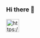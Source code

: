 ### Hi there 👋
<a href="https://reactnative.dev" target="_blank">
<img width=35 height=35 src="https://i.hizliresim.com/uVbeqe.png" alt="https://reactnative.dev">
</a>
<b><b>
<!--
**alperkaratas/alperkaratas** is a ✨ _special_ ✨ repository because its `README.md` (this file) appears on your GitHub profile.

Here are some ideas to get you started:

- 🔭 I’m currently working on ...
- 🌱 I’m currently learning ...
- 👯 I’m looking to collaborate on ...
- 🤔 I’m looking for help with ...
- 💬 Ask me about ...
- 📫 How to reach me: ...
- 😄 Pronouns: ...
- ⚡ Fun fact: ...
-->

<a href="https://twitter.com/alpkaratass" target="_blank">
    <img src="https://img.shields.io/badge/%20-twitter-%231DA1F2" alt="https://twitter.com/alpkaratass">
</a>
<a href="https://www.linkedin.com/in/alper-karataş-071095109/" target="_blank">
    <img src="https://img.shields.io/badge/%20-linkedin-0072b1" alt="https://www.linkedin.com/in/alper-karataş-071095109/">
</a>
<a href="https://www.instagram.com/alpkrts/" target="_blank">
    <img src="https://img.shields.io/badge/%20-instagram-fbad50" alt="https://www.instagram.com/alpkrts/">
</a>
<a href="https://medium.com/@alpkrts3" target="_blank">
    <img src="https://img.shields.io/badge/%20-medium-black" alt="https://medium.com/@alpkrts3">
</a>
<a href="mailto:alpkrts3@gmail.com" target="_blank">
    <img src="https://img.shields.io/badge/%20-gmail-B23121" alt="mailto:alpkrts3@gmail.com">
</a>

